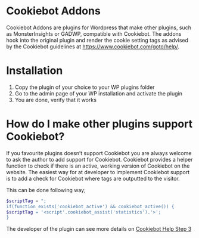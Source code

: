 # Cookiebot Addons


Cookiebot Addons are plugins for Wordpress that make other plugins, such as MonsterInsights or GADWP, compatible with Cookiebot. 
The addons hook into the original plugin and render the cookie setting tags as advised by the Cookiebot guidelines at https://www.cookiebot.com/goto/help/.

# Installation
1. Copy the plugin of your choice to your WP plugins folder
2. Go to the admin page of your WP installation and activate the plugin
3. You are done, verify that it works

# How do I make other plugins support Cookiebot?
If you favourite plugins doesn’t support Cookiebot you are always welcome to ask the author to add support for Cookiebot.
Cookiebot provides a helper function to check if there is an active, working version of Cookiebot on the website.
The easiest way for at developer to implement Cookiebot support is to add a check for Cookiebot where tags are outputted to the visitor. 

This can be done following way;

```php
$scriptTag = ";
if(function_exists('cookiebot_active') && cookiebot_active()) {
$scriptTag = '<script'.cookiebot_assist('statistics').'>';
}
```

The developer of the plugin can see more details on [Cookiebot Help Step 3](https://www.cookiebot.com/goto/help/)
